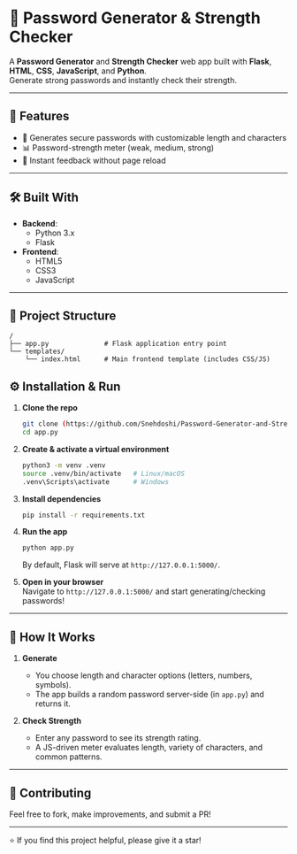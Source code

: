 
# 🔐 Password Generator & Strength Checker

A **Password Generator** and **Strength Checker** web app built with **Flask**, **HTML**, **CSS**, **JavaScript**, and **Python**.  
Generate strong passwords and instantly check their strength.

---

## 🚀 Features

- 🔑 Generates secure passwords with customizable length and characters
- 📊 Password-strength meter (weak, medium, strong)
- 🔄 Instant feedback without page reload

---

## 🛠️ Built With

- **Backend**:  
  - Python 3.x  
  - Flask  
- **Frontend**:  
  - HTML5  
  - CSS3  
  - JavaScript  

---

## 📂 Project Structure

```
/
├── app.py              # Flask application entry point
└── templates/
    └── index.html      # Main frontend template (includes CSS/JS)
```



## ⚙️ Installation & Run

1. **Clone the repo**  
   ```bash
   git clone (https://github.com/Snehdoshi/Password-Generator-and-Strength-Checker-by-Py-Project)
   cd app.py
   ```

2. **Create & activate a virtual environment**  
   ```bash
   python3 -m venv .venv
   source .venv/bin/activate   # Linux/macOS
   .venv\Scripts\activate      # Windows
   ```

3. **Install dependencies**  
   ```bash
   pip install -r requirements.txt
   ```

4. **Run the app**  
   ```bash
   python app.py
   ```  
   By default, Flask will serve at `http://127.0.0.1:5000/`.

5. **Open in your browser**  
   Navigate to `http://127.0.0.1:5000/` and start generating/checking passwords!

---

## 🧠 How It Works

1. **Generate**  
   - You choose length and character options (letters, numbers, symbols).  
   - The app builds a random password server-side (in `app.py`) and returns it.

2. **Check Strength**  
   - Enter any password to see its strength rating.  
   - A JS-driven meter evaluates length, variety of characters, and common patterns.

---


## 🤝 Contributing

Feel free to fork, make improvements, and submit a PR!  

---

⭐ If you find this project helpful, please give it a star!  
```

